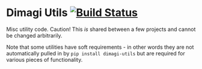 Dimagi Utils [![Build Status](https://travis-ci.org/dimagi/commcare-hq.png)](https://travis-ci.org/dimagi/dimagi-utils)
============

Misc utility code. Caution! This _is_ shared between a few projects and cannot 
be changed arbitrarily.

Note that some utilities have soft requirements - in other words they are not
automatically pulled in by `pip install dimagi-utils` but are required
for various pieces of functionality.

